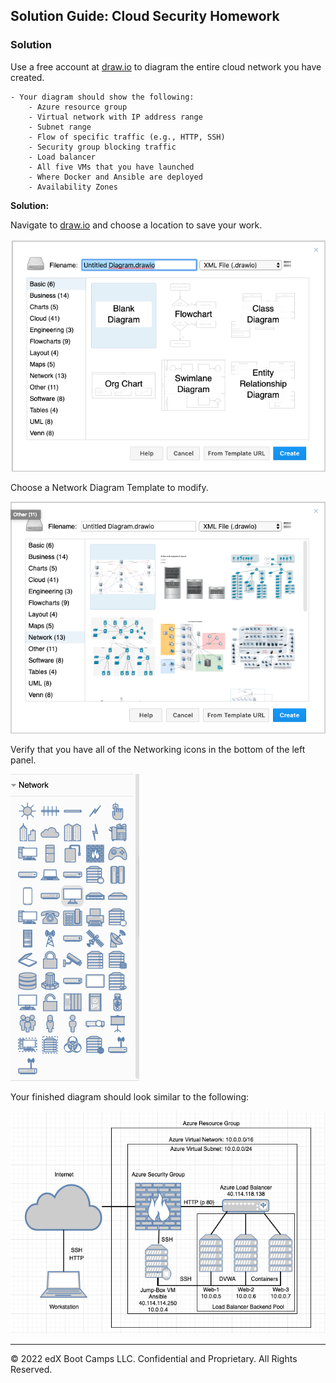## Solution Guide: Cloud Security Homework

### Solution

Use a free account at [draw.io](https://app.diagrams.net/) to diagram the entire cloud network you have created.

    - Your diagram should show the following:
        - Azure resource group
        - Virtual network with IP address range
        - Subnet range
        - Flow of specific traffic (e.g., HTTP, SSH)
        - Security group blocking traffic
        - Load balancer
        - All five VMs that you have launched
        - Where Docker and Ansible are deployed
        - Availability Zones

**Solution:**

Navigate to [draw.io](https://app.diagrams.net/) and choose a location to save your work.

![](Images/Diagram.io.png)

Choose a Network Diagram Template to modify.

![](Images/template.png)

Verify that you have all of the Networking icons in the bottom of the left panel.

![](Images/Network-icons.png)

Your finished diagram should look similar to the following:

![](Images/Cloud-Diagram.png)

---
© 2022 edX Boot Camps LLC. Confidential and Proprietary. All Rights Reserved.
